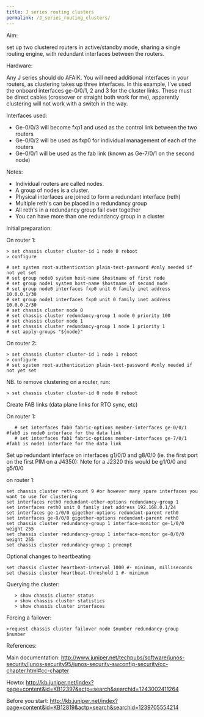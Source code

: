 ```yaml
---
title: J series routing clusters
permalink: /J_series_routing_clusters/
---
```


Aim:

set up two clustered routers in active/standby mode, sharing a single routing engine, with redundant interfaces between the routers.

Hardware:

Any J series should do AFAIK. You will need additional interfaces in your routers, as clustering takes up three interfaces. In this example, I've used the onboard interfaces ge-0/0/1, 2 and 3 for the cluster links. These must be direct cables (crossover or straight both work for me), apparently clustering will not work with a switch in the way.

Interfaces used:

-   Ge-0/0/3 will become fxp1 and used as the control link between the two routers
-   Ge-0/0/2 will be used as fxp0 for individual management of each of the routers
-   Ge-0/0/1 will be used as the fab link (known as Ge-7/0/1 on the second node)

Notes:

-   Individual routers are called nodes.
-   A group of nodes is a cluster.
-   Physical interfaces are joined to form a redundant interface (reth)
-   Multiple reth's can be placed in a redundancy group
-   All reth's in a redundancy group fail over together
-   You can have more than one redundancy group in a cluster

Initial preparation:

On router 1:

    > set chassis cluster cluster-id 1 node 0 reboot
    > configure

    # set system root-authentication plain-text-password #only needed if not yet set
    # set group node0 system host-name $hostname of first node
    # set group node1 system host-name $hostname of second node
    # set group node0 interfaces fxp0 unit 0 family inet address 10.0.0.1/30
    # set group node1 interfaces fxp0 unit 0 family inet address 10.0.0.2/30
    # set chassis cluster node 0
    # set chassis cluster redundancy-group 1 node 0 priority 100
    # set chassis cluster node 1
    # set chassis cluster redundancy-group 1 node 1 priority 1
    # set apply-groups "${node}"

On router 2:

    > set chassis cluster cluster-id 1 node 1 reboot
    > configure
    # set system root-authentication plain-text-password #only needed if not yet set

NB. to remove clustering on a router, run:

    > set chassis cluster cluster-id 0 node 0 reboot

Create FAB links (data plane links for RTO sync, etc)

On router 1:

       # set interfaces fab0 fabric-options member-interfaces ge-0/0/1    #fab0 is node0 interface for the data link
       # set interfaces fab1 fabric-options member-interfaces ge-7/0/1    #fab1 is node1 interface for the data link

Set up redundant interface on interfaces g1/0/0 and g8/0/0 (ie. the first port on the first PIM on a J4350): Note for a J2320 this would be g1/0/0 and g5/0/0

on router 1:

    set chassis cluster reth-count 9 #or however many spare interfaces you want to use for clustering
    set interfaces reth0 redundant-ether-options redundancy-group 1
    set interfaces reth0 unit 0 family inet address 192.168.0.1/24
    set interfaces ge-1/0/0 gigether-options redundant-parent reth0
    set interfaces ge-8/0/0 gigether-options redundant-parent reth0
    set chassis cluster redundancy-group 1 interface-monitor ge-1/0/0 weight 255
    set chassis cluster redundancy-group 1 interface-monitor ge-8/0/0 weight 255
    set chassis cluster redundancy-group 1 preempt

Optional changes to heartbeating

    set chassis cluster heartbeat-interval 1000 #- minimum, milliseconds
    set chassis cluster heartbeat-threshold 1 #- minimum

Querying the cluster:

       > show chassis cluster status
       > show chassis cluster statistics
       > show chassis cluster interfaces

Forcing a failover:

    >request chassis cluster failover node $number redundancy-group $number

References:

Main documentation: <http://www.juniper.net/techpubs/software/junos-security/junos-security95/junos-security-swconfig-security/cc-chapter.html#cc-chapter>

Howto: <http://kb.juniper.net/index?page=content&id=KB12397&actp=search&searchid=1243002411264>

Before you start: <http://kb.juniper.net/index?page=content&id=KB12819&actp=search&searchid=1239705554214>